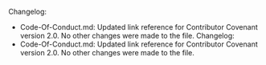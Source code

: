 Changelog:
- Code-Of-Conduct.md: Updated link reference for Contributor Covenant version 2.0. No other changes were made to the file.
Changelog:
- Code-Of-Conduct.md: Updated link reference for Contributor Covenant version 2.0. No other changes were made to the file.
